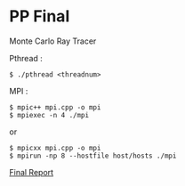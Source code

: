 # PP Final
Monte Carlo Ray Tracer

Pthread :

```
$ ./pthread <threadnum>
```

MPI :

```
$ mpic++ mpi.cpp -o mpi
$ mpiexec -n 4 ./mpi
```

or

```
$ mpicxx mpi.cpp -o mpi
$ mpirun -np 8 --hostfile host/hosts ./mpi
```


[Final Report](https://dylan007.github.io/RayTracer.pdf)
